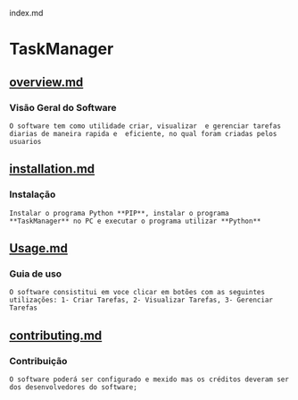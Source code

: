 index.md
# TaskManager

## [**overview.md**](./overview.md)
  
### **Visão Geral do Software**

    O software tem como utilidade criar, visualizar  e gerenciar tarefas diarias de maneira rapida e  eficiente, no qual foram criadas pelos usuarios

## [**installation.md**](./installation.md)

### **Instalação**

    Instalar o programa Python **PIP**, instalar o programa **TaskManager** no PC e executar o programa utilizar **Python**

## [**Usage.md**](./usage.md)

### **Guia de uso**

    O software consistitui em voce clicar em botões com as seguintes utilizações: 1- Criar Tarefas, 2- Visualizar Tarefas, 3- Gerenciar Tarefas

## [**contributing.md**](./contributing.md)

### **Contribuição**

    O software poderá ser configurado e mexido mas os créditos deveram ser dos desenvolvedores do software;
